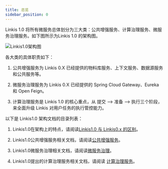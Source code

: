 ```yaml
---
title: 总览
sidebar_position: 0
---
```


Linkis 1.0 将所有微服务总体划分为三大类：公共增强服务、计算治理服务、微服务治理服务。如下图所示为Linkis 1.0 的架构图。

![Linkis1.0架构图](/Images-zh/Architecture/Linkis1.0-architecture.png)


各大类的具体职责如下：

1. 公共增强服务为 Linkis 0.X 已经提供的物料库服务、上下文服务、数据源服务和公共服务等。
    
2. 微服务治理服务为 Linkis 0.X 已经提供的 Spring Cloud Gateway、Eureka 和 Open Feign。
    
3. 计算治理服务是 Linkis 1.0 的核心重点，从 提交 —> 准备 —> 执行三个阶段，来全面升级 Linkis 对用户任务的执行管控能力。

以下是 Linkis1.0 架构文档的目录列表：

1. Linkis1.0在架构上的特点，请阅读[Linkis1.0 与 Linkis0.x 的区别](difference_between_1.0_and_0.x)。

2. Linkis1.0公共增强服务相关文档，请阅读[公共增强服务](public_enhancement_services/overview.md)。

3. Linkis1.0微服务治理相关文档，请阅读[微服务治理](microservice_governance_services/overview.md)。

4. Linkis1.0提出的计算治理服务相关文档，请阅读 [计算治理服务](computation_governance_services/overview.md)。

